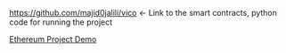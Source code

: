   https://github.com/majid0jalili/vico <- Link to the smart contracts, python code for running the project

[Ethereum Project Demo](https://drive.google.com/file/d/1EFCUy2aKCZFjXHYc8Mr25SgMHvC24jw5/view)
